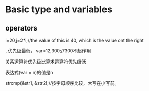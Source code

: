 <!--
 * @Author: Shepherd Qirong
 * @Date: 2020-08-08 17:39:55
 * @Github: https://github.com/ShepherdQR
 * @LastEditors: Shepherd Qirong
 * @LastEditTime: 2020-08-19 22:02:08
 * @Copyright (c) 2019--20xx Shepherd Qirong. All rights reserved.
-->

<!-- UTF8 -->

# Basic type and variables



## operators
i=20,j=2*i;//the value of this is 40, which is the value ont the right

, 优先级最低， var=12,300;//300不起作用

关系运算符优先级比算术运算符优先级低

表达式(var = n)的值是n

strcmp(&str1, &str2);//按字母顺序比较，大写在小写前。